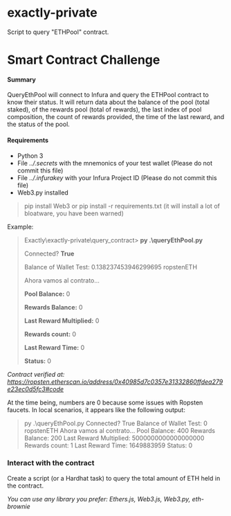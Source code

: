 # exactly-private
Script to query "ETHPool" contract.

# Smart Contract Challenge


#### Summary

QueryEthPool will connect to Infura and query the ETHPool contract to know their status.
It will return data about the balance of the pool (total staked), of the rewards pool (total of rewards), the last index of pool composition, the count of rewards provided, the time of the last reward, and the status of the pool.

#### Requirements

- Python 3
- File _../.secrets_ with the mnemonics of your test wallet (Please do not commit this file)
- File _../.infurakey_ with your Infura Project ID (Please do not commit this file)
- Web3.py installed
> pip install Web3
> or
> pip install -r requirements.txt (it will install a lot of bloatware, you have been warned)


Example:

> Exactly\exactly-private\query_contract> **py .\queryEthPool.py**
>
> Connected? **True**
>
> Balance of Wallet Test: 0.138237453946299695 ropstenETH
>
> Ahora vamos al contrato...
>
> **Pool Balance:** 0
>
> **Rewards Balance:** 0
>
> **Last Reward Multiplied:** 0
>
> **Rewards count:** 0
>
> **Last Reward Time:** 0
>
> **Status:** 0



_Contract verified at: https://ropsten.etherscan.io/address/0x40985d7c0357e31332860ffdea279e23ec0d5fc3#code_

At the time being, numbers are 0 because some issues with Ropsten faucets. In local scenarios, it appears like the following output:

> py .\queryEthPool.py
> Connected? True
> Balance of Wallet Test: 0 ropstenETH
> Ahora vamos al contrato...
> Pool Balance: 400
> Rewards Balance: 200
> Last Reward Multiplied: 5000000000000000000
> Rewards count: 1
> Last Reward Time: 1649883959
> Status: 0

### Interact with the contract

Create a script (or a Hardhat task) to query the total amount of ETH held in the contract.

_You can use any library you prefer: Ethers.js, Web3.js, Web3.py, eth-brownie_
